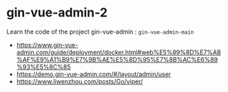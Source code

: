 # gin-vue-admin-2

Learn the code of the project gin-vue-admin : `gin-vue-admin-main`

- https://www.gin-vue-admin.com/guide/deployment/docker.html#web%E5%89%8D%E7%AB%AF%E9%A1%B9%E7%9B%AE%E5%8D%95%E7%8B%AC%E6%89%93%E5%8C%85
- https://demo.gin-vue-admin.com/#/layout/admin/user
- https://www.liwenzhou.com/posts/Go/viper/
